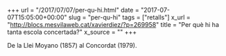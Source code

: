 +++
url = "/2017/07/07/per-qu-hi.html"
date = "2017-07-07T15:05:00+00:00"
slug = "per-qu-hi"
tags = ["retalls"]
x_url = "http://blocs.mesvilaweb.cat/xavierdiez/?p=269958"
title = "Per què hi ha tanta escola concertada?"
x_source = ""
+++

De la Llei Moyano (1857) al Concordat (1979).
